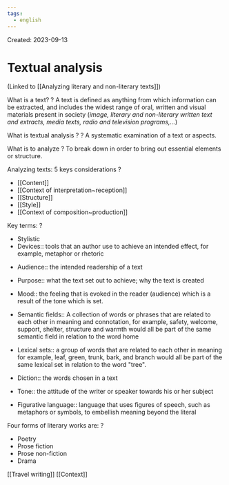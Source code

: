 ```yaml
---
tags:
  - english
---
```

Created: 2023-09-13

# Textual analysis
(Linked to [[Analyzing literary and non-literary texts]])

What is a text?
?
A text is defined as anything from which information can be extracted, and includes the widest range of oral, written and visual materials present in society (*image, literary and non-literary written text and extracts, media texts, radio and television programs,...*)
<!--SR:!2023-09-24,4,190-->

What is textual analysis ?
?
A systematic examination of a text or aspects.
<!--SR:!2023-09-22,2,223-->

What is to analyze
?
To break down in order to bring out essential elements or structure.
<!--SR:!2023-09-24,4,190-->

Analyzing texts: 5 keys considerations
?
- [[Content]]
- [[Context of interpretation~reception]]
- [[Structure]]
- [[Style]]
- [[Context of composition~production]]
<!--SR:!2023-09-24,4,190-->

Key terms:
?
- Stylistic
- Devices:: tools that an author use to achieve an intended effect, for example, metaphor or rhetoric
<!--SR:!2023-09-22,2,190-->
- Audience:: the intended readership of a text
<!--SR:!2023-09-23,4,210-->
- Purpose:: what the text set out to achieve; why the text is created
<!--SR:!2023-09-23,5,230-->
- Mood:: the feeling that is evoked in the reader (audience) which is  a result of the tone which is set.
<!--SR:!2023-09-22,2,190-->
- Semantic fields:: A collection of words or phrases that are related to each other in meaning and connotation, for example, safety, welcome, support, shelter, structure and warmth would all be part of the same semantic field in relation to the word home
<!--SR:!2023-09-28,10,250-->
- Lexical sets:: a group of words that are related to each other in meaning for example, leaf, green, trunk, bark, and branch would all be part of the same lexical set in relation to the word "tree".
<!--SR:!2023-09-22,4,230-->
- Diction:: the words chosen in a text
<!--SR:!2023-09-24,6,230-->
- Tone:: the attitude of the writer or speaker towards his or her subject
<!--SR:!2023-09-22,2,190-->
- Figurative language:: language that uses figures of speech, such as metaphors or symbols, to embellish meaning beyond the literal
<!--SR:!2023-09-25,4,210-->

Four forms of literary works are:
?
- Poetry
- Prose fiction
- Prose non-fiction
- Drama
<!--SR:!2023-09-22,2,191-->

[[Travel writing]]
[[Context]]